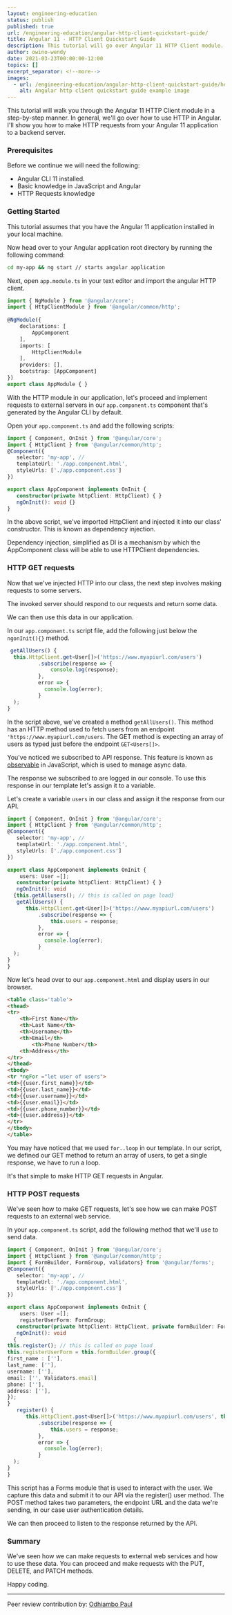 ```yaml
---
layout: engineering-education
status: publish
published: true
url: /engineering-education/angular-http-client-quickstart-guide/
title: Angular 11 - HTTP Client Quickstart Guide 
description: This tutorial will go over Angular 11 HTTP Client module. Angular 11 HTTP client module makes it possible to make requests to a backend server.
author: owino-wendy
date: 2021-03-23T00:00:00-12:00
topics: []
excerpt_separator: <!--more-->
images:
  - url: /engineering-education/angular-http-client-quickstart-guide/hero.jpg
    alt: Angular http client quickstart guide example image
---
```

This tutorial will walk you through the Angular 11 HTTP Client module in a step-by-step manner. In general, we'll go over how to use HTTP in Angular. I'll show you how to make HTTP requests from your Angular 11 application to a backend server.  
<!--more-->
### Prerequisites
Before we continue we will need the following:
- Angular CLI 11 installed.
- Basic knowledge in JavaScript and Angular 
- HTTP Requests knowledge

### Getting Started
This tutorial assumes that you have the Angular 11 application installed in your local machine.

Now head over to your Angular application root directory by running the following command:
```bash
cd my-app && ng start // starts angular application
```

Next, open `app.module.ts` in your text editor and import the angular HTTP client.  

```ts
import { NgModule } from '@angular/core';
import { HttpClientModule } from '@angular/common/http';
 
@NgModule({
    declarations: [
        AppComponent
    ],
    imports: [
        HttpClientModule
    ],
    providers: [],
    bootstrap: [AppComponent]
})
export class AppModule { }
```

With the HTTP module in our application, let's proceed and implement requests to external servers in our `app.component.ts` component that's generated by the Angular CLI by default.  

Open your `app.component.ts` and add the following scripts:  

```ts
import { Component, OnInit } from '@angular/core'; 
import { HttpClient } from '@angular/common/http';
@Component({
   selector: 'my-app', //
   templateUrl: './app.component.html',
   styleUrls: ['./app.component.css']
})

export class AppComponent implements OnInit {
   constructor(private httpClient: HttpClient) { }
   ngOnInit(): void {}
}
```

In the above script, we've imported HttpClient and injected it into our class' constructor. This is known as dependency injection.

Dependency injection, simplified as DI is a mechanism by which the AppComponent class will be able to use HTTPClient dependencies.  

### HTTP GET requests
Now that we've injected HTTP into our class, the next step involves making requests to some servers.  

The invoked server should respond to our requests and return some data.  

We can then use this data in our application.  
  
In our `app.component.ts` script file, add the following just below the `ngonInit(){}` method.  
```ts
 getAllUsers() {
  this.HttpClient.get<User[]>('https://www.myapiurl.com/users')
          .subscribe(response => {
              console.log(response);
          },
          error => {
			console.log(error);
          }
  );
}
```

In the script above, we've created a method `getAllUsers()`. This method has an HTTP method used to fetch users from an endpoint `'https://www.myapiurl.com/users`. The GET method is expecting an array of users as typed just before the endpoint `GET<Users[]>`.  

You've noticed we subscribed to API response. This feature is known as [observable](https://angular.io/guide/observables) in JavaScript, which is used to manage async data.  

The response we subscribed to are logged in our console. To use this response in our template let's assign it to a variable.

Let's create a variable `users` in our class and assign it the response from our API.  
```ts
import { Component, OnInit } from '@angular/core'; 
import { HttpClient } from '@angular/common/http';
@Component({
   selector: 'my-app', //
   templateUrl: './app.component.html',
   styleUrls: ['./app.component.css']
})

export class AppComponent implements OnInit { 
    users: User =[];
   constructor(private httpClient: HttpClient) { }
   ngOnInit(): void 
  {this.getAllusers(); // this is called on page load}
   getAllUsers() {
      this.HttpClient.get<User[]>('https://www.myapiurl.com/users')
          .subscribe(response => {
              this.users = response;
          },
          error => {
			console.log(error);
          }
  );
}
}
```

Now let's head over to our `app.component.html` and display users in our browser.

```html
<table class='table'>
<thead>
<tr>
	<th>First Name</th>
	<th>Last Name</th>
	<th>Username</th>
	<th>Email</th>
        <th>Phone Number</th>
	<th>Address</th>
</tr>
</thead>
<tbody>
<tr *ngFor ="let user of users">
<td>{{user.first_name}}</td>
<td>{{user.last_name}}</td>
<td>{{user.username}}</td>
<td>{{user.email}}</td>
<td>{{user.phone_number}}</td>
<td>{{user.address}}</td>
</tr>
</tbody>
</table>
```

You may have noticed that we used `for..loop` in our template. In our script, we defined our GET method to return an array of users, to get a single response, we have to run a loop.

It's that simple to make HTTP GET requests in Angular.

### HTTP POST requests
We've seen how to make GET requests, let's see how we can make POST requests to an external web service.  

In your `app.component.ts` script, add the following method that we'll use to send data.  

```ts
import { Component, OnInit } from '@angular/core'; 
import { HttpClient } from '@angular/common/http';
import { FormBuilder, FormGroup, validators} from '@angular/forms';
@Component({
   selector: 'my-app', //
   templateUrl: './app.component.html',
   styleUrls: ['./app.component.css']
})

export class AppComponent implements OnInit { 
    users: User =[];
    registerUserForm: FormGroup;
   constructor(private httpClient: HttpClient, private formBuilder: FormBuilder) { }
   ngOnInit(): void 
  {
this.register(); // this is called on page load
this.registerUserForm = this.formBuilder.group({
first_name : [''],
last_name: [''],
username: [''],
email: ['', Validators.email]
phone: [''],
address: [''],
});
}
   register() {
      this.HttpClient.post<User[]>('https://www.myapiurl.com/users', this.registeruserForm.value)
          .subscribe(response => {
              this.users = response;
          },
          error => {
			console.log(error);
          }
  );
}
}
```

This script has a Forms module that is used to interact with the user. We capture this data and submit it to our API via the register() user method. The POST method takes two parameters, the endpoint URL and the data we're sending, in our case user authentication details.  

We can then proceed to listen to the response returned by the API.  

### Summary
We've seen how we can make requests to external web services and how to use these data. You can proceed and make requests with the PUT, DELETE, and PATCH methods.

Happy coding.

---
Peer review contribution by: [Odhiambo Paul](/engineering-education/authors/odhiambo-paul/)

